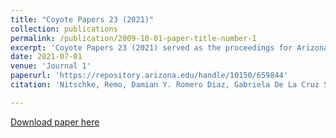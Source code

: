 ```yaml
---
title: "Coyote Papers 23 (2021)"
collection: publications
permalink: /publication/2009-10-01-paper-title-number-1
excerpt: 'Coyote Papers 23 (2021) served as the proceedings for Arizona Linguistics Circle 14. ALC14 was held on October 17, 2020. The theme for ALC14 was "Language Technology and Media", and our invited speakers included Sonja Lanehart (University of Arizona), Ellen Riloff (University of Utah), and Gareth Roberts (University of Pennsylvania). These proceedings are single-blind peer reviewed.'
date: 2021-07-01
venue: 'Journal 1'
paperurl: 'https://repository.arizona.edu/handle/10150/659844'
citation: 'Nitschke, Remo, Damian Y. Romero Diaz, Gabriela De La Cruz Sánchez, John W. W. Powell, Kristina Mihajlović, Luis A. Irizarry-Figueroa, George-Michael Pescaru, Florian Hafner (eds.), &quot;Coyote Papers 23&quot; : <i>Proceedings of the Arizona Linguistics Circle 14<i>'

---
```


[Download paper here](https://repository.arizona.edu/handle/10150/659844)
